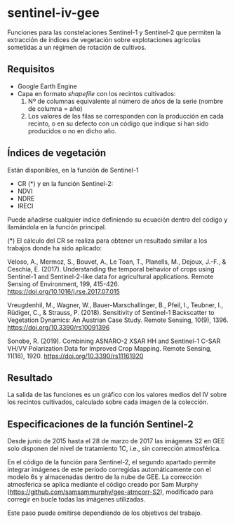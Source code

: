 # sentinel-iv-gee

Funciones para las constelaciones Sentinel-1 y Sentinel-2 que permiten la extracción de índices de vegetación sobre explotaciones agrícolas sometidas a un régimen de rotación de cultivos.

## Requisitos
- Google Earth Engine
- Capa en formato *shapefile* con los recintos cultivados:
  1. Nº de columnas equivalente al número de años de la serie (nombre de columna = año)
  2. Los valores de las filas se corresponden con la producción en cada recinto, o en su defecto con un código que indique si han sido producidos o no en dicho año.
  
## Índices de vegetación
Están disponibles, en la función de Sentinel-1
- CR (\*)
y en la función Sentinel-2:
- NDVI
- NDRE
- IRECI

Puede añadirse cualquier índice definiendo su ecuación dentro del código y llamándola en la función principal.

(\*) El cálculo del CR se realiza para obtener un resultado similar a los trabajos donde ha sido aplicado:

Veloso, A., Mermoz, S., Bouvet, A., Le Toan, T., Planells, M., Dejoux, J.-F., & Ceschia, E. (2017). Understanding the temporal behavior of crops using Sentinel-1 and Sentinel-2-like data for agricultural applications. Remote Sensing of Environment, 199, 415-426. https://doi.org/10.1016/j.rse.2017.07.015

Vreugdenhil, M., Wagner, W., Bauer-Marschallinger, B., Pfeil, I., Teubner, I., Rüdiger, C., & Strauss, P. (2018). Sensitivity of Sentinel-1 Backscatter to Vegetation Dynamics: An Austrian Case Study. Remote Sensing, 10(9), 1396. https://doi.org/10.3390/rs10091396

Sonobe, R. (2019). Combining ASNARO-2 XSAR HH and Sentinel-1 C-SAR VH/VV Polarization Data for Improved Crop Mapping. Remote Sensing, 11(16), 1920. https://doi.org/10.3390/rs11161920


## Resultado
La salida de las funciones es un gráfico con los valores medios del IV sobre los recintos cultivados, calculado sobre cada imagen de la colección.

## Especificaciones de la función Sentinel-2
Desde junio de 2015 hasta el 28 de marzo de 2017 las imágenes S2 en GEE solo disponen del nivel de tratamiento 1C, i.e., sin corrección atmosférica. 

En el código de la función para Sentinel-2, el segundo apartado permite integrar imágenes de este período corregidas automáticamente con el modelo 6s y almacenadas dentro de la nube de GEE. La corrección atmosférica se aplica mediante el código creado por Sam Murphy (https://github.com/samsammurphy/gee-atmcorr-S2), modificado para corregir en bucle todas las imágenes utilizadas. 

Este paso puede omitirse dependiendo de los objetivos del trabajo.
